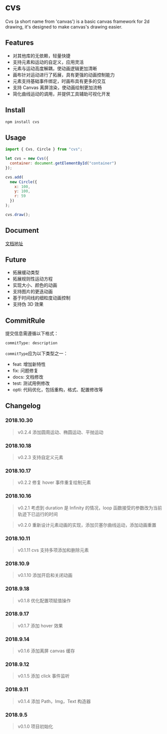 # cvs

Cvs (a short name from 'canvas') is a basic canvas framework for 2d drawing, it's designed to make canvas's drawing easier.

## Features

- 对其他库的无依赖，轻量快捷
- 支持元素和运动的自定义，应用灵活
- 元素与运动高度解耦，使动画逻辑更加清晰
- 画布针对运动进行了拓展，具有更强的动画控制能力
- 元素支持基础事件绑定，时画布具有更多的交互
- 支持 Canvas 离屏渲染，使动画绘制更加流畅
- 简化曲线运动的调用，并提供工具辅助可视化开发

## Install
```bash
npm install cvs
```

## Usage

```js
import { Cvs, Circle } from "cvs";

let cvs = new Cvs({
  container: document.getElementById("container")
});

cvs.add(
  new Circle({
    x: 100,
    y: 100,
    r: 59
  })
);

cvs.draw();
```

## Document

[文档地址](https://hamger.github.io/cvs/)

## Future

- 拓展缓动类型
- 拓展规则性运动方程
- 实现大小、颜色的动画
- 支持图片的更迭动画
- 基于时间线的细粒度动画控制
- 支持伪 3D 效果

## CommitRule
提交信息需遵循以下格式：
```bash
commitType: description
```
`commitType`应为以下类型之一：

- feat: 增加新特性
- fix: 问题修复
- docs: 文档修改
- test: 测试用例修改
- opti: 代码优化，包括重构，格式、配置修改等

## Changelog

### 2018.10.30
> v0.2.4 添加圆周运动、椭圆运动、平抛运动

### 2018.10.18
> v0.2.3 支持自定义元素

### 2018.10.17
> v0.2.2 修复 hover 事件重复绘制元素

### 2018.10.16
> v0.2.1 考虑到 duration 是 Infinity 的情况，loop 函数接受的参数改为当前轨迹下已运行的时间

> v0.2.0 重新设计元素动画的实现，添加贝塞尔曲线运动，添加动画重置

### 2018.10.11

> v0.1.11 cvs 支持多项添加和删除元素

### 2018.10.9

> v0.1.10 添加开启和关闭动画

### 2018.9.18

> v0.1.8 优化配置项赋值操作

### 2018.9.17

> v0.1.7 添加 hover 效果

### 2018.9.14

> v0.1.6 添加离屏 canvas 缓存

### 2018.9.12

> v0.1.5 添加 click 事件监听

### 2018.9.11

> v0.1.4 添加 Path，Img，Text 构造器

### 2018.9.5

> v0.1.0 项目初始化
